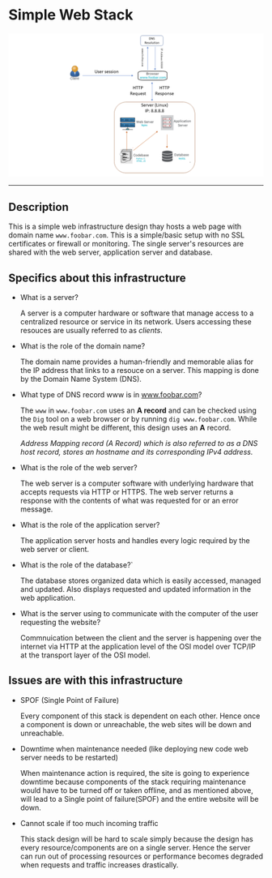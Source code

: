 # Simple Web Stack

![Image: Simple web stack](0-simple_web_stack.PNG)

---

## Description

This is a simple web infrastructure design thay hosts a web page with domain name `www.foobar.com`. This is a simple/basic setup with no SSL certificates or firewall or monitoring. The single server's resources are shared with the web server, application server and database.

## Specifics about this infrastructure

* What is a server?

  A server is a computer hardware or software that manage access to a centralized resource or service in its network. Users accessing these resouces are usually referred to as *clients*.

* What is the role of the domain name?

  The domain name provides a human-friendly and memorable alias for the IP address that links to a resouce on a server. This mapping is done by the Domain Name System (DNS).

* What type of DNS record www is in www.foobar.com?

  The `www` in `www.foobar.com` uses an **A record** and can be checked using the `Dig` tool on a web browser or by running `dig www.foobar.com`. While the web result might be different, this design uses an **A** record.

  *Address Mapping record (A Record) which is also referred to as a DNS host record, stores an hostname and its corresponding IPv4 address.*

* What is the role of the web server?

  The web server is a computer software with underlying hardware that accepts requests via HTTP or HTTPS. The web server returns a response with the contents of what was requested for or an error message.

* What is the role of the application server?

  The application server hosts and handles every logic required by the web server or client.

* What is the role of the database?`

  The database stores organized data which is easily accessed, managed and updated. Also displays requested and updated information in the web application.

* What is the server using to communicate with the computer of the user requesting the website?

  Commnuication between the client and the server is happening over the internet via HTTP at the application level of the OSI model over TCP/IP at the transport layer of the OSI model.

## Issues are with this infrastructure

* SPOF (Single Point of Failure)

  Every component of this stack is dependent on each other. Hence once a component is down or unreachable, the web sites will be down and unreachable.

* Downtime when maintenance needed (like deploying new code web server needs to be restarted)

  When maintenance action is required, the site is going to experience downtime because components of the stack requiring maintenance would have to be turned off or taken offline, and as mentioned above, will lead to a Single point of failure(SPOF) and the entire website will be down.

* Cannot scale if too much incoming traffic

  This stack design will be hard to scale simply because the design has every resource/components are on a single server. Hence the server can run out of processing resources or performance becomes degraded when requests and traffic increases drastically.
